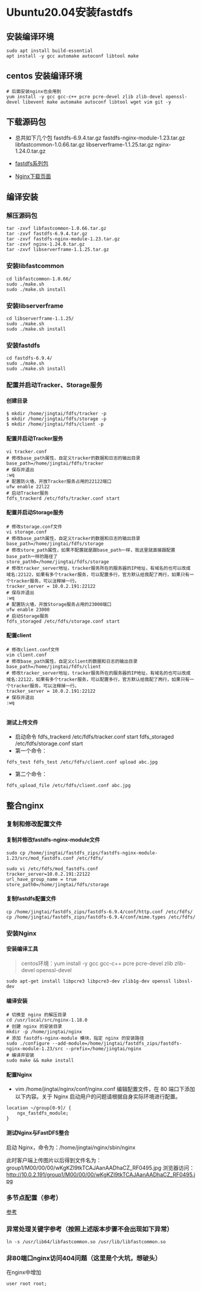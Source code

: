 # Ubuntu20.04安装fastdfs
## 安装编译环境
``` shell
sudo apt install build-essential
apt install -y gcc automake autoconf libtool make
```
## centos 安装编译环境
``` shell
# 后面安装nginx也会用到
yum install -y gcc gcc-c++ pcre pcre-devel zlib zlib-devel openssl-devel libevent make automake autoconf libtool wget vim git -y
```
## 下载源码包

* 总共如下几个包
fastdfs-6.9.4.tar.gz  fastdfs-nginx-module-1.23.tar.gz  libfastcommon-1.0.66.tar.gz  libserverframe-1.1.25.tar.gz  nginx-1.24.0.tar.gz

* [fastdfs系列包](https://github.com/happyfish100)

* [Nginx下载页面](https://nginx.org/en/download.html)

## 编译安装
### 解压源码包
``` shell
tar -zxvf libfastcommon-1.0.66.tar.gz
tar -zxvf fastdfs-6.9.4.tar.gz
tar -zxvf fastdfs-nginx-module-1.23.tar.gz
tar -zxvf nginx-1.24.0.tar.gz
tar -zxvf libserverframe-1.1.25.tar.gz
```
### 安装libfastcommon
``` shell
cd libfastcommon-1.0.66/
sudo ./make.sh
sudo ./make.sh install
```
### 安装libserverframe
``` shell
cd libserverframe-1.1.25/
sudo ./make.sh
sudo ./make.sh install
```
### 安装fastdfs
``` shell
cd fastdfs-6.9.4/
sudo ./make.sh
sudo ./make.sh install
```
### 配置并启动Tracker、Storage服务

#### 创建目录
``` shell
$ mkdir /home/jingtai/fdfs/tracker -p
$ mkdir /home/jingtai/fdfs/storage -p
$ mkdir /home/jingtai/fdfs/client -p
```

#### 配置并启动Tracker服务
``` shell
vi tracker.conf
# 修改base_path属性，自定义tracker的数据和日志的输出目录
base_path=/home/jingtai/fdfs/tracker
# 保存并退出
:wq
# 配置防火墙，开放Tracker服务占用的22122端口
ufw enable 22l22
# 启动Tracker服务
fdfs_trackerd /etc/fdfs/tracker.conf start
```
#### 配置并启动Storage服务
``` shell
# 修改storage.conf文件
vi storage.conf
# 修改base_path属性，自定义tracker的数据和日志的输出目录
base_path=/home/jingtai/fdfs/storage
# 修改store_path属性，如果不配置就是跟base_path一样，我这里就直接跟配置base_path一样的路径了
store_path0=/home/jingtai/fdfs/storage
# 修改tracker_server地址，tracker服务所在的服务器的IP地址，有域名的也可以改成 域名:22122，如果有多个tracker服务，可以配置多行，官方默认给我配了两行，如果只有一个tracker服务，可以注释掉一行。
tracker_server = 10.0.2.191:22122
# 保存并退出
:wq
# 配置防火墙，开放Storage服务占用的23000端口
ufw enable 23000
# 启动Storage服务
fdfs_storaged /etc/fdfs/storage.conf start

```
#### 配置client
``` shell
# 修改client.conf文件
vim client.conf
# 修改base_path属性，自定义client的数据和日志的输出目录
base_path=/home/jingtai/fdfs/client
# 修改tracker_server地址，tracker服务所在的服务器的IP地址，有域名的也可以改成 域名:22122，如果有多个tracker服务，可以配置多行，官方默认给我配了两行，如果只有一个tracker服务，可以注释掉一行。
tracker_server = 10.0.2.191:22122
# 保存并退出
:wq


```


#### 测试上传文件
* 启动命令
fdfs_trackerd /etc/fdfs/tracker.conf start
fdfs_storaged /etc/fdfs/storage.conf start
* 第一个命令：
``` shell
fdfs_test fdfs_test /etc/fdfs/client.conf upload abc.jpg
```

* 第二个命令：
``` shell
fdfs_upload_file /etc/fdfs/client.conf abc.jpg
```

## 整合nginx
### 复制和修改配置文件

#### 复制并修改fastdfs-nginx-module文件
``` shell
sudo cp /home/jingtai/fastdfs_zips/fastdfs-nginx-module-1.23/src/mod_fastdfs.conf /etc/fdfs/

sudo vi /etc/fdfs/mod_fastdfs.conf
tracker_server=10.0.2.191:22122
url_have_group_name = true
store_path0=/home/jingtai/fdfs/storage
```
#### 复制fastdfs配置文件
``` shell
cp /home/jingtai/fastdfs_zips/fastdfs-6.9.4/conf/http.conf /etc/fdfs/
cp /home/jingtai/fastdfs_zips/fastdfs-6.9.4/conf/mime.types /etc/fdfs/
```
### 安装Nginx

#### 安装编译工具

> centos环境：yum install -y gcc gcc-c++ pcre pcre-devel zlib zlib-devel openssl-devel

``` shell
sudo apt-get install libpcre3 libpcre3-dev zlib1g-dev openssl libssl-dev 
```

#### 编译安装

``` shell
# 切换至 nginx 的解压目录
cd /usr/local/src/nginx-1.18.0
# 创建 nginx 的安装目录
mkdir -p /home/jingtai/nginx
# 添加 fastdfs-nginx-module 模块，指定 nginx 的安装路径
sudo ./configure --add-module=/home/jingtai/fastdfs_zips/fastdfs-nginx-module-1.23/src --prefix=/home/jingtai/nginx
# 编译并安装
sudo make && make install
```
#### 配置Nginx

* vim /home/jingtai/nginx/conf/nginx.conf 编辑配置文件，在 80 端口下添加以下内容。关于 Nginx 启动用户的问题请根据自身实际环境进行配置。
``` shell
location ~/group[0-9]/ {
    ngx_fastdfs_module;
}
```
#### 测试Nginx与FastDFS整合

启动 Nginx，命令为：/home/jingtai/nginx/sbin/nginx

此时客户端上传图片以后得到文件名为：group1/M00/00/00/wKgKZl9tkTCAJAanAADhaCZ_RF0495.jpg
浏览器访问：http://10.0.2.191/group1/M00/00/00/wKgKZl9tkTCAJAanAADhaCZ_RF0495.jpg

### 多节点配置（参考）

[参考](Ubuntu20.04InstallFastDFS_MultiNode.md)

### 异常处理关键字参考（按照上述版本步骤不会出现如下异常）
``` shell
ln -s /usr/lib64/libfastcommon.so /usr/lib/libfastcommon.so
```

### 非80端口nginx访问404问题（这里是个大坑，想破头）
在nginx中增加
```
user root root;
```